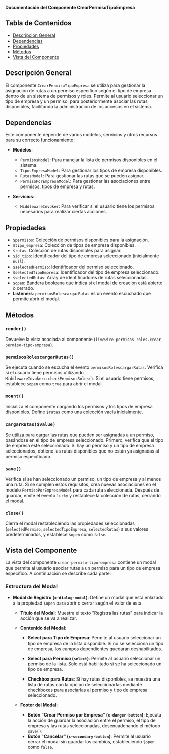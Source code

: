 **Documentación del Componente CrearPermisoTipoEmpresa**

## Tabla de Contenidos
- [Descripción General](#descripción-general)
- [Dependencias](#dependencias)
- [Propiedades](#propiedades)
- [Métodos](#métodos)
- [Vista del Componente](#vista-del-componente)

## Descripción General
El componente `CrearPermisoTipoEmpresa` se utiliza para gestionar la asignación de rutas a un permiso específico según el tipo de empresa dentro de un sistema de permisos y roles. Permite al usuario seleccionar un tipo de empresa y un permiso, para posteriormente asociar las rutas disponibles, facilitando la administración de los accesos en el sistema.

## Dependencias
Este componente depende de varios modelos, servicios y otros recursos para su correcto funcionamiento:

- **Modelos**:
  - `PermisosModel`: Para manejar la lista de permisos disponibles en el sistema.
  - `TiposEmpresaModel`: Para gestionar los tipos de empresa disponibles.
  - `RutasModel`: Para gestionar las rutas que se pueden asignar.
  - `PermisoPorEmpresaModel`: Para gestionar las asociaciones entre permisos, tipos de empresa y rutas.

- **Servicios**:
  - `MiddlewareInvoker`: Para verificar si el usuario tiene los permisos necesarios para realizar ciertas acciones.

## Propiedades
- `$permisos`: Colección de permisos disponibles para la asignación.
- `$tipo_empresa`: Colección de tipos de empresa disponibles.
- `$rutas`: Colección de rutas disponibles para asignar.
- `$id_tipo`: Identificador del tipo de empresa seleccionado (inicialmente `null`).
- `$selectedPermiso`: Identificador del permiso seleccionado.
- `$selectedTipoEmpresa`: Identificador del tipo de empresa seleccionado.
- `$selectedRutas`: Array de identificadores de rutas seleccionadas.
- `$open`: Bandera booleana que indica si el modal de creación está abierto o cerrado.
- **Listeners**: `permisosRolescargarRutas` es un evento escuchado que permite abrir el modal.

## Métodos

### `render()`
Devuelve la vista asociada al componente (`livewire.permisos-roles.crear-permiso-tipo-empresa`).

### `permisosRolescargarRutas()`
Se ejecuta cuando se escucha el evento `permisosRolescargarRutas`. Verifica si el usuario tiene permisos utilizando `MiddlewareInvoker::checkPermisosRoles()`. Si el usuario tiene permisos, establece `$open` como `true` para abrir el modal.

### `mount()`
Inicializa el componente cargando los permisos y los tipos de empresa disponibles. Define `$rutas` como una colección vacía inicialmente.

### `cargarRutas($value)`
Se utiliza para cargar las rutas que pueden ser asignadas a un permiso, basándose en el tipo de empresa seleccionado. Primero, verifica que el tipo de empresa esté seleccionado. Si hay un permiso y un tipo de empresa seleccionados, obtiene las rutas disponibles que no están ya asignadas al permiso especificado.

### `save()`
Verifica si se han seleccionado un permiso, un tipo de empresa y al menos una ruta. Si se cumplen estos requisitos, crea nuevas asociaciones en el modelo `PermisoPorEmpresaModel` para cada ruta seleccionada. Después de guardar, emite el evento `lucky` y restablece la colección de rutas, cerrando el modal.

### `close()`
Cierra el modal restableciendo las propiedades seleccionadas (`selectedPermiso`, `selectedTipoEmpresa`, `selectedRutas`) a sus valores predeterminados, y establece `$open` como `false`.

## Vista del Componente
La vista del componente `crear-permiso-tipo-empresa` contiene un modal que permite al usuario asociar rutas a un permiso para un tipo de empresa específico. A continuación se describe cada parte:

### Estructura del Modal
- **Modal de Registro (`x-dialog-modal`)**: Define un modal que está enlazado a la propiedad `$open` para abrir o cerrar según el valor de esta.

  - **Título del Modal**: Muestra el texto "Registra las rutas" para indicar la acción que se va a realizar.

  - **Contenido del Modal**:
    - **Select para Tipo de Empresa**: Permite al usuario seleccionar un tipo de empresa de la lista disponible. Si no se selecciona un tipo de empresa, los campos dependientes quedarán deshabilitados.
    
    - **Select para Permiso (`select`)**: Permite al usuario seleccionar un permiso de la lista. Solo está habilitado si se ha seleccionado un tipo de empresa.
    
    - **Checkbox para Rutas**: Si hay rutas disponibles, se muestra una lista de rutas con la opción de seleccionarlas mediante checkboxes para asociarlas al permiso y tipo de empresa seleccionado.

  - **Footer del Modal**:
    - **Botón "Crear Permiso por Empresa" (`x-danger-button`)**: Ejecuta la acción de guardar la asociación entre el permiso, el tipo de empresa y las rutas seleccionadas, desencadenando el método `save()`.
    - **Botón "Cancelar" (`x-secondary-button`)**: Permite al usuario cerrar el modal sin guardar los cambios, estableciendo `$open` como `false`.

